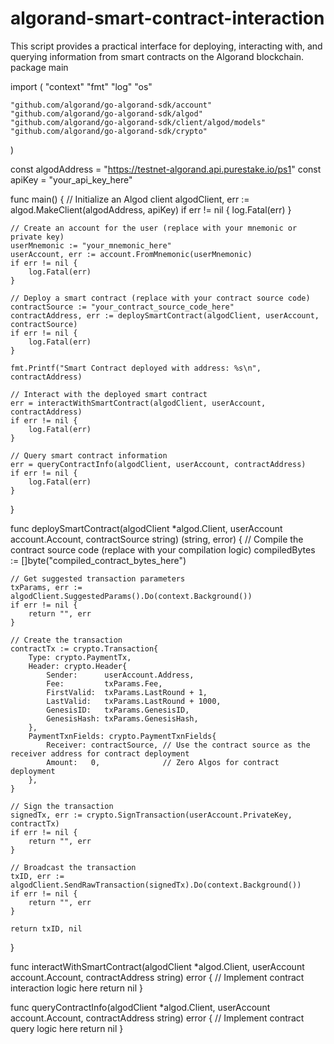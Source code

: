 # algorand-smart-contract-interaction
This script provides a practical interface for deploying, interacting with, and querying information from smart contracts on the Algorand blockchain. 
package main

import (
	"context"
	"fmt"
	"log"
	"os"

	"github.com/algorand/go-algorand-sdk/account"
	"github.com/algorand/go-algorand-sdk/algod"
	"github.com/algorand/go-algorand-sdk/client/algod/models"
	"github.com/algorand/go-algorand-sdk/crypto"
)

const algodAddress = "https://testnet-algorand.api.purestake.io/ps1"
const apiKey = "your_api_key_here"

func main() {
	// Initialize an Algod client
	algodClient, err := algod.MakeClient(algodAddress, apiKey)
	if err != nil {
		log.Fatal(err)
	}

	// Create an account for the user (replace with your mnemonic or private key)
	userMnemonic := "your_mnemonic_here"
	userAccount, err := account.FromMnemonic(userMnemonic)
	if err != nil {
		log.Fatal(err)
	}

	// Deploy a smart contract (replace with your contract source code)
	contractSource := "your_contract_source_code_here"
	contractAddress, err := deploySmartContract(algodClient, userAccount, contractSource)
	if err != nil {
		log.Fatal(err)
	}

	fmt.Printf("Smart Contract deployed with address: %s\n", contractAddress)

	// Interact with the deployed smart contract
	err = interactWithSmartContract(algodClient, userAccount, contractAddress)
	if err != nil {
		log.Fatal(err)
	}

	// Query smart contract information
	err = queryContractInfo(algodClient, userAccount, contractAddress)
	if err != nil {
		log.Fatal(err)
	}
}

func deploySmartContract(algodClient *algod.Client, userAccount account.Account, contractSource string) (string, error) {
	// Compile the contract source code (replace with your compilation logic)
	compiledBytes := []byte("compiled_contract_bytes_here")

	// Get suggested transaction parameters
	txParams, err := algodClient.SuggestedParams().Do(context.Background())
	if err != nil {
		return "", err
	}

	// Create the transaction
	contractTx := crypto.Transaction{
		Type: crypto.PaymentTx,
		Header: crypto.Header{
			Sender:      userAccount.Address,
			Fee:         txParams.Fee,
			FirstValid:  txParams.LastRound + 1,
			LastValid:   txParams.LastRound + 1000,
			GenesisID:   txParams.GenesisID,
			GenesisHash: txParams.GenesisHash,
		},
		PaymentTxnFields: crypto.PaymentTxnFields{
			Receiver: contractSource, // Use the contract source as the receiver address for contract deployment
			Amount:   0,              // Zero Algos for contract deployment
		},
	}

	// Sign the transaction
	signedTx, err := crypto.SignTransaction(userAccount.PrivateKey, contractTx)
	if err != nil {
		return "", err
	}

	// Broadcast the transaction
	txID, err := algodClient.SendRawTransaction(signedTx).Do(context.Background())
	if err != nil {
		return "", err
	}

	return txID, nil
}

func interactWithSmartContract(algodClient *algod.Client, userAccount account.Account, contractAddress string) error {
	// Implement contract interaction logic here
	return nil
}

func queryContractInfo(algodClient *algod.Client, userAccount account.Account, contractAddress string) error {
	// Implement contract query logic here
	return nil
}
